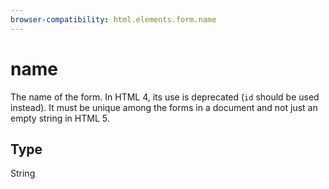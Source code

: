 ```yaml
---
browser-compatibility: html.elements.form.name
---
```


# name

The name of the form. In HTML 4, its use is deprecated (`id` should
be used instead). It must be unique among the forms in a document
and not just an empty string in HTML 5.

## Type

String

